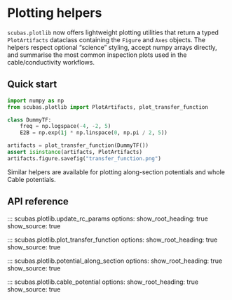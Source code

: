 <!-- 
Author(s): Shibaji Chakraborty, Xueling Shi

Disclaimer:
SCUBAS is under the MIT license found in the root directory LICENSE.md 
Everyone is permitted to copy and distribute verbatim copies of this license 
document.

This version of the MIT Public License incorporates the terms
and conditions of MIT General Public License.
-->

# Plotting helpers

`scubas.plotlib` now offers lightweight plotting utilities that return a
typed `PlotArtifacts` dataclass containing the `Figure` and `Axes` objects.
The helpers respect optional “science” styling, accept numpy arrays directly,
and summarise the most common inspection plots used in the cable/conductivity
workflows.

## Quick start

```python
import numpy as np
from scubas.plotlib import PlotArtifacts, plot_transfer_function

class DummyTF:
    freq = np.logspace(-4, -2, 5)
    E2B = np.exp(1j * np.linspace(0, np.pi / 2, 5))

artifacts = plot_transfer_function(DummyTF())
assert isinstance(artifacts, PlotArtifacts)
artifacts.figure.savefig("transfer_function.png")
```

Similar helpers are available for plotting along-section potentials and whole
Cable potentials.

## API reference

::: scubas.plotlib.update_rc_params
    options:
      show_root_heading: true
      show_source: true

::: scubas.plotlib.plot_transfer_function
    options:
      show_root_heading: true
      show_source: true

::: scubas.plotlib.potential_along_section
    options:
      show_root_heading: true
      show_source: true

::: scubas.plotlib.cable_potential
    options:
      show_root_heading: true
      show_source: true
